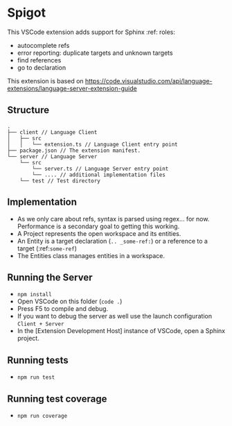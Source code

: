 # Spigot

This VSCode extension adds support for Sphinx :ref: roles:

- autocomplete refs
- error reporting: duplicate targets and unknown targets
- find references
- go to declaration

This extension is based on https://code.visualstudio.com/api/language-extensions/language-server-extension-guide

## Structure

```
.
├── client // Language Client
│   ├── src
│   │   └── extension.ts // Language Client entry point
├── package.json // The extension manifest.
└── server // Language Server
    └── src
        └── server.ts // Language Server entry point
        └── .... // additional implementation files
    └── test // Test directory
```

## Implementation

- As we only care about refs, syntax is parsed using regex... for now. Performance is a secondary goal to getting this working.
- A Project represents the open workspace and its entities.
- An Entity is a target declaration (`.. _some-ref:`) or a reference to a target (:ref:`some-ref`)
- The Entities class manages entities in a workspace.

## Running the Server

- `npm install`
- Open VSCode on this folder (`code .`)
- Press F5 to compile and debug.
- If you want to debug the server as well use the launch configuration `Client + Server`
- In the [Extension Development Host] instance of VSCode, open a Sphinx project.

## Running tests

- `npm run test`

## Running test coverage

- `npm run coverage`
